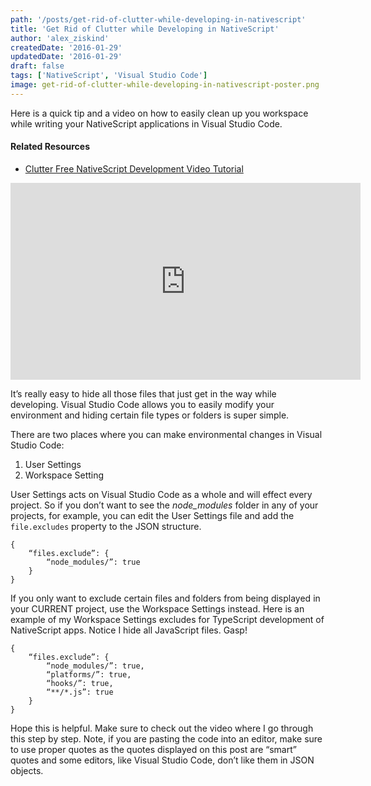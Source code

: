 ```yaml
---
path: '/posts/get-rid-of-clutter-while-developing-in-nativescript'
title: 'Get Rid of Clutter while Developing in NativeScript'
author: 'alex_ziskind'
createdDate: '2016-01-29'
updatedDate: '2016-01-29'
draft: false
tags: ['NativeScript', 'Visual Studio Code']
image: get-rid-of-clutter-while-developing-in-nativescript-poster.png
---
```


Here is a quick tip and a video on how to easily clean up you workspace while writing your NativeScript applications in Visual Studio Code.

#### Related Resources

* [Clutter Free NativeScript Development Video Tutorial](https://youtu.be/m-N-EXsuFIc)

<div class="videoWrapper">
    <iframe width="560" height="315" src="https://www.youtube.com/embed/m-N-EXsuFIc" frameborder="0" allowfullscreen></iframe>
</div>

It’s really easy to hide all those files that just get in the way while developing. Visual Studio Code allows you to easily modify your environment and hiding certain file types or folders is super simple.
  
There are two places where you can make environmental changes in Visual Studio Code:

1. User Settings
2. Workspace Setting

User Settings acts on Visual Studio Code as a whole and will effect every project. So if you don’t want to see the _node_modules_ folder in any of your projects, for example, you can edit the User Settings file and add the `file.excludes` property to the JSON structure.

```
{
    “files.exclude”: {
        “node_modules/”: true
    }
}
```

If you only want to exclude certain files and folders from being displayed in your CURRENT project, use the Workspace Settings instead. Here is an example of my Workspace Settings excludes for TypeScript development of NativeScript apps. Notice I hide all JavaScript files. Gasp!

```
{
    “files.exclude”: {
        “node_modules/”: true,
        “platforms/”: true,
        “hooks/”: true,
        “**/*.js”: true
    }
}
```

Hope this is helpful. Make sure to check out the video where I go through this step by step. Note, if you are pasting the code into an editor, make sure to use proper quotes as the quotes displayed on this post are “smart” quotes and some editors, like Visual Studio Code, don’t like them in JSON objects.
